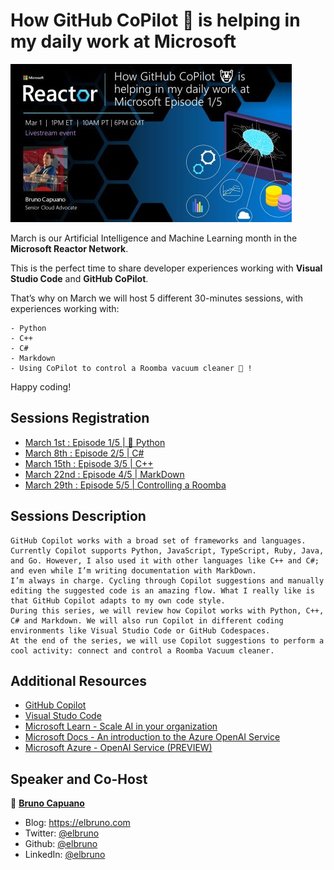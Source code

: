 # How GitHub CoPilot 🤖 is helping in my daily work at Microsoft

![How GitHub CoPilot 🤖 is helping in my daily work at Microsoft](img/Slide1-450.JPG)

March is our Artificial Intelligence and Machine Learning month in the **Microsoft Reactor Network**. 

This is the perfect time to share developer experiences working with **Visual Studio Code** and **GitHub CoPilot**.

That’s why on March we will host 5 different 30-minutes sessions, with  experiences working with:

    - Python
    - C++
    - C#
    - Markdown
    - Using CoPilot to control a Roomba vacuum cleaner 🤖 !

Happy coding!

## Sessions Registration
- [March 1st : Episode 1/5 | 🐍 Python](https://www.meetup.com/Microsoft-Reactor-Toronto/events/283606946/)
- [March 8th : Episode 2/5 | C#](https://www.meetup.com/Microsoft-Reactor-Toronto/events/283607101/)
- [March 15th : Episode 3/5 | C++](https://www.meetup.com/Microsoft-Reactor-Toronto/events/283607295/)
- [March 22nd : Episode 4/5 | MarkDown](https://www.meetup.com/Microsoft-Reactor-Toronto/events/283607390/)
- [March 29th : Episode 5/5 | Controlling a Roomba](https://www.meetup.com/Microsoft-Reactor-Toronto/events/283607416/)

## Sessions Description

    GitHub Copilot works with a broad set of frameworks and languages. Currently Copilot supports Python, JavaScript, TypeScript, Ruby, Java, and Go. However, I also used it with other languages like C++ and C#; and even while I’m writing documentation with MarkDown.
    I’m always in charge. Cycling through Copilot suggestions and manually editing the suggested code is an amazing flow. What I really like is that GitHub Copilot adapts to my own code style.
    During this series, we will review how Copilot works with Python, C++, C# and Markdown. We will also run Copilot in different coding environments like Visual Studio Code or GitHub Codespaces.
    At the end of the series, we will use Copilot suggestions to perform a cool activity: connect and control a Roomba Vacuum cleaner.

## Additional Resources

- [GitHub Copilot](https://copilot.github.com/)
- [Visual Studo Code](https://code.visualstudio.com/)
- [Microsoft Learn - Scale AI in your organization](https://aka.ms/Mar1ScaleAI)
- [Microsoft Docs - An introduction to the Azure OpenAI Service](https://aka.ms/Mar1IntrotoOpenAI)
- [Microsoft Azure - OpenAI Service (PREVIEW)](https://aka.ms/Mar1OpenAIService1)

## Speaker and Co-Host

👤 **[Bruno Capuano](http://aka.ms/elbruno)**

* Blog: https://elbruno.com
* Twitter: [@elbruno](https://twitter.com/elbruno)
* Github: [@elbruno](https://github.com/elbruno)
* LinkedIn: [@elbruno](https://linkedin.com/in/elbruno)